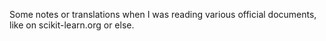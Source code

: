 Some notes or translations when I was reading various official documents, like on scikit-learn.org or else.
